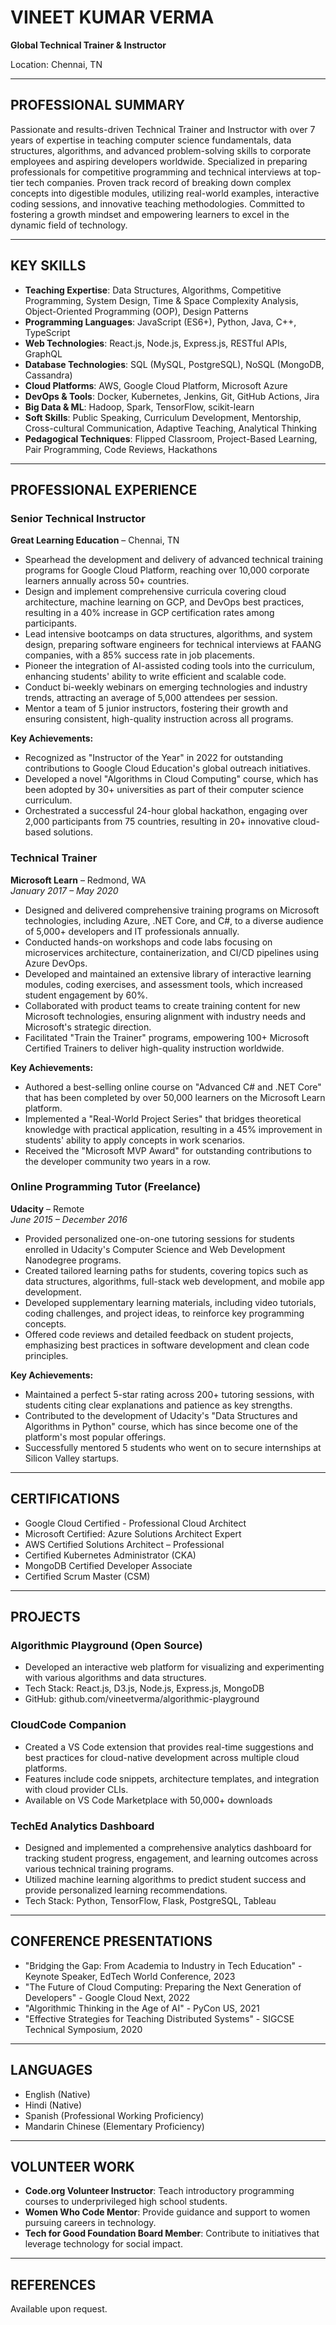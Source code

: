 # VINEET KUMAR VERMA
**Global Technical Trainer & Instructor**

Location: Chennai, TN   

---

## PROFESSIONAL SUMMARY

Passionate and results-driven Technical Trainer and Instructor with over 7 years of expertise in teaching computer science fundamentals, data structures, algorithms, and advanced problem-solving skills to corporate employees and aspiring developers worldwide. Specialized in preparing professionals for competitive programming and technical interviews at top-tier tech companies. Proven track record of breaking down complex concepts into digestible modules, utilizing real-world examples, interactive coding sessions, and innovative teaching methodologies. Committed to fostering a growth mindset and empowering learners to excel in the dynamic field of technology.

---

## KEY SKILLS

- **Teaching Expertise**: Data Structures, Algorithms, Competitive Programming, System Design, Time & Space Complexity Analysis, Object-Oriented Programming (OOP), Design Patterns
- **Programming Languages**: JavaScript (ES6+), Python, Java, C++, TypeScript
- **Web Technologies**: React.js, Node.js, Express.js, RESTful APIs, GraphQL
- **Database Technologies**: SQL (MySQL, PostgreSQL), NoSQL (MongoDB, Cassandra)
- **Cloud Platforms**: AWS, Google Cloud Platform, Microsoft Azure
- **DevOps & Tools**: Docker, Kubernetes, Jenkins, Git, GitHub Actions, Jira
- **Big Data & ML**: Hadoop, Spark, TensorFlow, scikit-learn
- **Soft Skills**: Public Speaking, Curriculum Development, Mentorship, Cross-cultural Communication, Adaptive Teaching, Analytical Thinking
- **Pedagogical Techniques**: Flipped Classroom, Project-Based Learning, Pair Programming, Code Reviews, Hackathons

---

## PROFESSIONAL EXPERIENCE

### Senior Technical Instructor
**Great Learning Education** – Chennai, TN  

- Spearhead the development and delivery of advanced technical training programs for Google Cloud Platform, reaching over 10,000 corporate learners annually across 50+ countries.
- Design and implement comprehensive curricula covering cloud architecture, machine learning on GCP, and DevOps best practices, resulting in a 40% increase in GCP certification rates among participants.
- Lead intensive bootcamps on data structures, algorithms, and system design, preparing software engineers for technical interviews at FAANG companies, with a 85% success rate in job placements.
- Pioneer the integration of AI-assisted coding tools into the curriculum, enhancing students' ability to write efficient and scalable code.
- Conduct bi-weekly webinars on emerging technologies and industry trends, attracting an average of 5,000 attendees per session.
- Mentor a team of 5 junior instructors, fostering their growth and ensuring consistent, high-quality instruction across all programs.

**Key Achievements:**
- Recognized as "Instructor of the Year" in 2022 for outstanding contributions to Google Cloud Education's global outreach initiatives.
- Developed a novel "Algorithms in Cloud Computing" course, which has been adopted by 30+ universities as part of their computer science curriculum.
- Orchestrated a successful 24-hour global hackathon, engaging over 2,000 participants from 75 countries, resulting in 20+ innovative cloud-based solutions.

### Technical Trainer
**Microsoft Learn** – Redmond, WA  
*January 2017 – May 2020*

- Designed and delivered comprehensive training programs on Microsoft technologies, including Azure, .NET Core, and C#, to a diverse audience of 5,000+ developers and IT professionals annually.
- Conducted hands-on workshops and code labs focusing on microservices architecture, containerization, and CI/CD pipelines using Azure DevOps.
- Developed and maintained an extensive library of interactive learning modules, coding exercises, and assessment tools, which increased student engagement by 60%.
- Collaborated with product teams to create training content for new Microsoft technologies, ensuring alignment with industry needs and Microsoft's strategic direction.
- Facilitated "Train the Trainer" programs, empowering 100+ Microsoft Certified Trainers to deliver high-quality instruction worldwide.

**Key Achievements:**
- Authored a best-selling online course on "Advanced C# and .NET Core" that has been completed by over 50,000 learners on the Microsoft Learn platform.
- Implemented a "Real-World Project Series" that bridges theoretical knowledge with practical application, resulting in a 45% improvement in students' ability to apply concepts in work scenarios.
- Received the "Microsoft MVP Award" for outstanding contributions to the developer community two years in a row.

### Online Programming Tutor (Freelance)
**Udacity** – Remote  
*June 2015 – December 2016*

- Provided personalized one-on-one tutoring sessions for students enrolled in Udacity's Computer Science and Web Development Nanodegree programs.
- Created tailored learning paths for students, covering topics such as data structures, algorithms, full-stack web development, and mobile app development.
- Developed supplementary learning materials, including video tutorials, coding challenges, and project ideas, to reinforce key programming concepts.
- Offered code reviews and detailed feedback on student projects, emphasizing best practices in software development and clean code principles.

**Key Achievements:**
- Maintained a perfect 5-star rating across 200+ tutoring sessions, with students citing clear explanations and patience as key strengths.
- Contributed to the development of Udacity's "Data Structures and Algorithms in Python" course, which has since become one of the platform's most popular offerings.
- Successfully mentored 5 students who went on to secure internships at Silicon Valley startups.

---

## CERTIFICATIONS

- Google Cloud Certified - Professional Cloud Architect
- Microsoft Certified: Azure Solutions Architect Expert
- AWS Certified Solutions Architect – Professional
- Certified Kubernetes Administrator (CKA)
- MongoDB Certified Developer Associate
- Certified Scrum Master (CSM)

---

## PROJECTS

### Algorithmic Playground (Open Source)
- Developed an interactive web platform for visualizing and experimenting with various algorithms and data structures.
- Tech Stack: React.js, D3.js, Node.js, Express.js, MongoDB
- GitHub: github.com/vineetverma/algorithmic-playground

### CloudCode Companion
- Created a VS Code extension that provides real-time suggestions and best practices for cloud-native development across multiple cloud platforms.
- Features include code snippets, architecture templates, and integration with cloud provider CLIs.
- Available on VS Code Marketplace with 50,000+ downloads

### TechEd Analytics Dashboard
- Designed and implemented a comprehensive analytics dashboard for tracking student progress, engagement, and learning outcomes across various technical training programs.
- Utilized machine learning algorithms to predict student success and provide personalized learning recommendations.
- Tech Stack: Python, TensorFlow, Flask, PostgreSQL, Tableau

---

## CONFERENCE PRESENTATIONS

- "Bridging the Gap: From Academia to Industry in Tech Education" - Keynote Speaker, EdTech World Conference, 2023
- "The Future of Cloud Computing: Preparing the Next Generation of Developers" - Google Cloud Next, 2022
- "Algorithmic Thinking in the Age of AI" - PyCon US, 2021
- "Effective Strategies for Teaching Distributed Systems" - SIGCSE Technical Symposium, 2020

---

## LANGUAGES

- English (Native)
- Hindi (Native)
- Spanish (Professional Working Proficiency)
- Mandarin Chinese (Elementary Proficiency)

---

## VOLUNTEER WORK

- **Code.org Volunteer Instructor**: Teach introductory programming courses to underprivileged high school students.
- **Women Who Code Mentor**: Provide guidance and support to women pursuing careers in technology.
- **Tech for Good Foundation Board Member**: Contribute to initiatives that leverage technology for social impact.

---

## REFERENCES

Available upon request.
